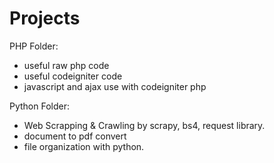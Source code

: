# Projects

PHP Folder:
  - useful raw php code
  - useful codeigniter code
  - javascript and ajax use with codeigniter php
  
 Python Folder:
  - Web Scrapping & Crawling by scrapy, bs4, request library.
  - document to pdf convert
  - file organization with python.
